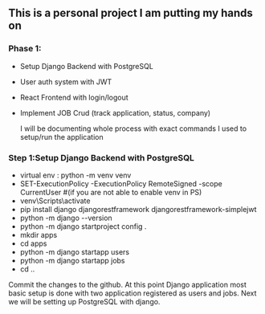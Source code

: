## This is a personal project I am putting my hands on

### Phase 1:

- Setup Django Backend with PostgreSQL
- User auth system with JWT
- React Frontend with login/logout
- Implement JOB Crud (track application, status, company)

  I will be documenting whole process with exact commands I used to setup/run the application
### Step 1:Setup Django Backend with PostgreSQL
- virtual env : python -m venv venv
- SET-ExecutionPolicy -ExecutionPolicy RemoteSigned -scope CurrentUser #(if you are not able to enable venv in PS)
- venv\Scripts\activate
- pip install django djangorestframework djangorestframework-simplejwt
- python -m django --version
- python -m django startproject config .
- mkdir apps
- cd apps
- python -m django startapp users
- python -m django startapp jobs
- cd ..

Commit the changes to the github. At this point Django application most basic setup is done with two application registered as users and jobs. Next we will be setting up PostgreSQL with django.
